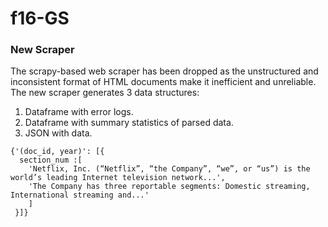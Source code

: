# f16-GS

### New Scraper
The scrapy-based web scraper has been dropped as the unstructured and inconsistent format of HTML documents make it inefficient and unreliable. The new scraper generates 3 data structures:

1. Dataframe with error logs.
2. Dataframe with summary statistics of parsed data.
3. JSON with data.

```
{'(doc_id, year)': [{
  section_num :[
    'Netflix, Inc. (“Netflix”, “the Company”, “we”, or “us”) is the world’s leading Internet television network...',
    'The Company has three reportable segments: Domestic streaming, International streaming and...'
    ]
 }]}
 ```

